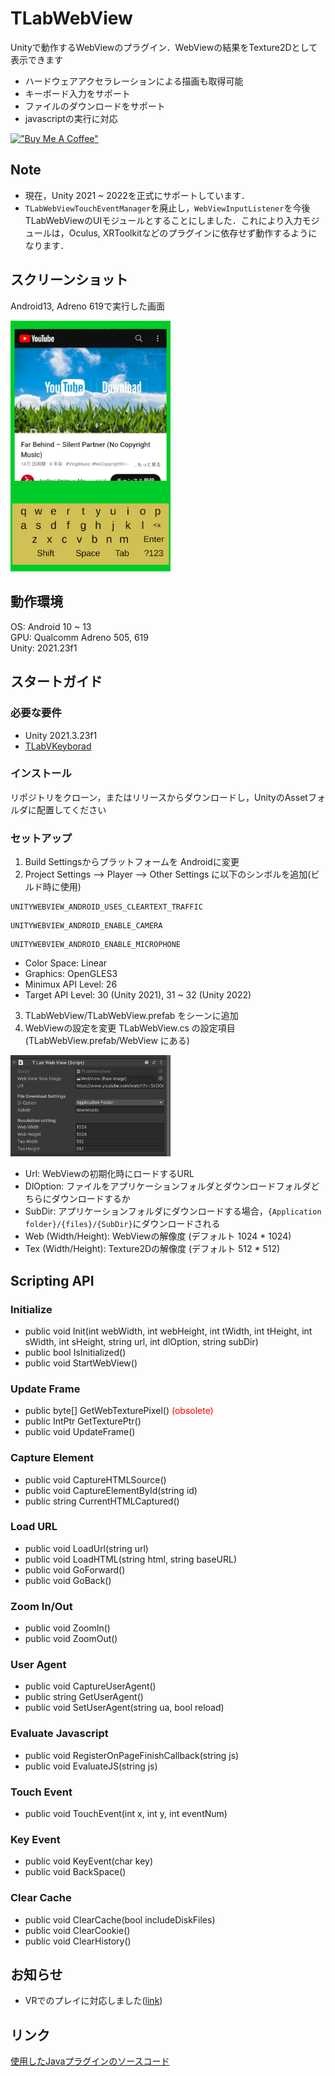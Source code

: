 # TLabWebView  

Unityで動作するWebViewのプラグイン．WebViewの結果をTexture2Dとして表示できます  
- ハードウェアアクセラレーションによる描画も取得可能  
- キーボード入力をサポート  
- ファイルのダウンロードをサポート  
- javascriptの実行に対応  

[!["Buy Me A Coffee"](https://www.buymeacoffee.com/assets/img/custom_images/orange_img.png)](https://www.buymeacoffee.com/tlabaltoh)

## Note
- 現在，Unity 2021 ~ 2022を正式にサポートしています．
- ``` TLabWebViewTouchEventManager ```を廃止し，``` WebViewInputListener ```を今後TLabWebViewのUIモジュールとすることにしました．これにより入力モジュールは，Oculus, XRToolkitなどのプラグインに依存せず動作するようになります．

## スクリーンショット  
Android13, Adreno 619で実行した画面  


<img src="Media/tlab-webview.png" width="256">


## 動作環境
OS: Android 10 ~ 13  
GPU: Qualcomm Adreno 505, 619  
Unity: 2021.23f1  

## スタートガイド
### 必要な要件
- Unity 2021.3.23f1  
- [TLabVKeyborad](https://github.com/TLabAltoh/TLabVKeyborad)
### インストール
リポジトリをクローン，またはリリースからダウンロードし，UnityのAssetフォルダに配置してください
### セットアップ
1. Build Settingsからプラットフォームを Androidに変更  
2. Project Settings --> Player --> Other Settings に以下のシンボルを追加(ビルド時に使用)
```
UNITYWEBVIEW_ANDROID_USES_CLEARTEXT_TRAFFIC
```
```
UNITYWEBVIEW_ANDROID_ENABLE_CAMERA
```
```
UNITYWEBVIEW_ANDROID_ENABLE_MICROPHONE
```
- Color Space: Linear
- Graphics: OpenGLES3
- Minimux API Level: 26 
- Target API Level: 30 (Unity 2021), 31 ~ 32 (Unity 2022)
  
3. TLabWebView/TLabWebView.prefab をシーンに追加
4. WebViewの設定を変更
TLabWebView.cs の設定項目(TLabWebView.prefab/WebView にある)  

<img src="Media/tlab-webview-settings.png" width="256">  

- Url: WebViewの初期化時にロードするURL  
- DlOption: ファイルをアプリケーションフォルダとダウンロードフォルダどちらにダウンロードするか  
- SubDir: アプリケーションフォルダにダウンロードする場合，```{Application folder}/{files}/{SubDir}```にダウンロードされる  
- Web (Width/Height): WebViewの解像度 (デフォルト 1024 * 1024)  
- Tex (Width/Height): Texture2Dの解像度 (デフォルト 512 * 512)  

## Scripting API
### Initialize
- public void Init(int webWidth, int webHeight, int tWidth, int tHeight, int sWidth, int sHeight, string url, int dlOption, string subDir)
- public bool IsInitialized()
- public void StartWebView()
### Update Frame
- public byte[] GetWebTexturePixel() <span style="color: red; ">(obsolete)</span>
- public IntPtr GetTexturePtr()
- public void UpdateFrame()
### Capture Element
- public void CaptureHTMLSource()
- public void CaptureElementById(string id)
- public string CurrentHTMLCaptured()
### Load URL
- public void LoadUrl(string url)
- public void LoadHTML(string html, string baseURL)
- public void GoForward()
- public void GoBack()
### Zoom In/Out
- public void ZoomIn()
- public void ZoomOut()
### User Agent
- public void CaptureUserAgent()
- public string GetUserAgent()
- public void SetUserAgent(string ua, bool reload)
### Evaluate Javascript
- public void RegisterOnPageFinishCallback(string js)
- public void EvaluateJS(string js)
### Touch Event
- public void TouchEvent(int x, int y, int eventNum)
### Key Event
- public void KeyEvent(char key)
- public void BackSpace()
### Clear Cache
- public void ClearCache(bool includeDiskFiles)
- public void ClearCookie()
- public void ClearHistory()

## お知らせ
- VRでのプレイに対応しました([link](https://github.com/TLabAltoh/TLabWebViewVR))

## リンク
[使用したJavaプラグインのソースコード](https://github.com/TLabAltoh/TLabWebViewPlugin)

